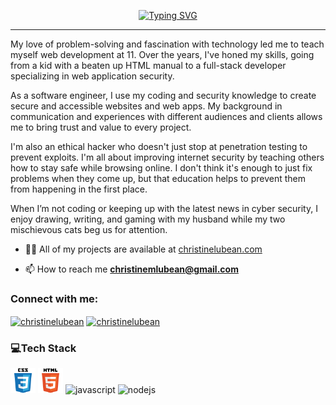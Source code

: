<p align="center">
  <a href="https://git.io/typing-svg"><img src="https://readme-typing-svg.herokuapp.com?font=Fira+Code&duration=4000&pause=750&color=DB7978&center=true&width=435&lines=Hi%2C+%F0%9F%91%8B;I'm+Christine+LuBean;I'm+a+cybersecurity+professional+%F0%9F%94%91%2C;software+engineer+%F0%9F%92%BB%2C;writer+%E2%9C%8F%EF%B8%8F%2C++and+artist+%F0%9F%96%8C%EF%B8%8F;Take+your+time+to+look+around+%F0%9F%91%80;and+check+out+all+my+projects" alt="Typing SVG" /></a>
<p>
<hr>
<p align="left">My love of problem-solving and fascination with technology led me to teach myself web development at 11. Over the years, I've honed my skills, going from a kid with a beaten up HTML manual to a full-stack developer specializing in web application security.</p>

<p align="left">As a software engineer, I use my coding and security knowledge to create secure and accessible websites and web apps. My background in communication and experiences with different audiences and clients allows me to bring trust and value to every project.</p>

<p align="left">I'm also an ethical hacker who doesn't just stop at penetration testing to prevent exploits. I'm all about improving internet security by teaching others how to stay safe while browsing online. I don't think it's enough to just fix problems when they come up, but that education helps to prevent them from happening in the first place.</p>

<p align="left">When I’m not coding or keeping up with the latest news in cyber security, I enjoy drawing, writing, and gaming with my husband while my two mischievous cats beg us for attention.</p>

- 👨‍💻 All of my projects are available at [christinelubean.com](https://christinelubean.com)

- 📫 How to reach me **christinemlubean@gmail.com**
  
<h3 align="left">Connect with me:</h3>
<p align="left">
<a href="https://linkedin.com/in/christinelubean" target="blank"><img align="center" src="https://raw.githubusercontent.com/rahuldkjain/github-profile-readme-generator/master/src/images/icons/Social/linked-in-alt.svg" alt="christinelubean" height="30" width="40" /></a>
<a href="https://instagram.com/christinelubean" target="blank"><img align="center" src="https://raw.githubusercontent.com/rahuldkjain/github-profile-readme-generator/master/src/images/icons/Social/instagram.svg" alt="christinelubean" height="30" width="40" /></a>
</p>

<h3 align="left">💻Tech Stack</h3>
<p align="left">
  <img src="https://raw.githubusercontent.com/devicons/devicon/master/icons/css3/css3-original-wordmark.svg" alt="css3" width="40" height="40"/>
  <img src="https://raw.githubusercontent.com/devicons/devicon/master/icons/html5/html5-original-wordmark.svg" alt="html5" width="40" height="40"/>
  <img src="https://cdn.jsdelivr.net/gh/devicons/devicon/icons/javascript/javascript-original.svg" alt="javascript" width="40" height="40" /> 
  <img src="https://cdn.jsdelivr.net/gh/devicons/devicon/icons/nodejs/nodejs-original.svg" alt="nodejs" width="40" height="40" />   
</p>
